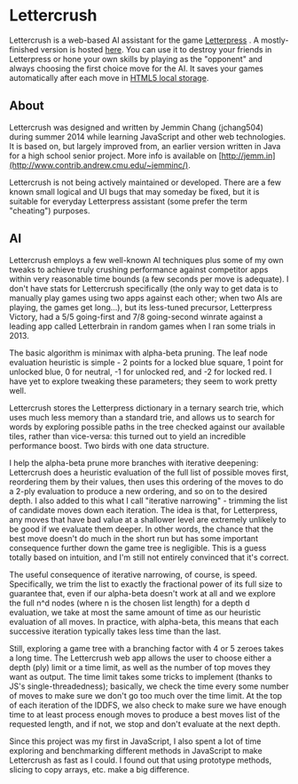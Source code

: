 # Lettercrush

Lettercrush is a web-based AI assistant for the game
[Letterpress](http://itunes.apple.com/us/app/letterpress-word-game/id526619424)
. A mostly-finished version is hosted
[here](http://www.contrib.andrew.cmu.edu/~jemminc/lettercrush/). You can use it
to destroy your friends in Letterpress or hone your own skills by playing as
the "opponent" and always choosing the first choice move for the AI. It saves
your games automatically after each move in [HTML5 local
storage](http://www.w3schools.com/html/html5_webstorage.asp).

## About

Lettercrush was designed and written by Jemmin Chang (jchang504) during summer
2014 while learning JavaScript and other web technologies. It is based on, but
largely improved from, an earlier version written in Java for a high school
senior project. More info is available on
[http://jemm.in](http://www.contrib.andrew.cmu.edu/~jemminc/).

Lettercrush is not being actively maintained or developed. There are a few
known small logical and UI bugs that may someday be fixed, but it is suitable
for everyday Letterpress assistant (some prefer the term "cheating") purposes.

## AI

Lettercrush employs a few well-known AI techniques plus some of my own tweaks
to achieve truly crushing performance against competitor apps within very
reasonable time bounds (a few seconds per move is adequate). I don't have stats
for Lettercrush specifically (the only way to get data is to manually play
games using two apps against each other; when two AIs are playing, the games
get long...), but its less-tuned precursor, Letterpress Victory, had a 5/5
going-first and 7/8 going-second winrate against a leading app called
Letterbrain in random games when I ran some trials in 2013.

The basic algorithm is minimax with alpha-beta pruning. The leaf node
evaluation heuristic is simple - 2 points for a locked blue square, 1 point for
unlocked blue, 0 for neutral, -1 for unlocked red, and -2 for locked red. I
have yet to explore tweaking these parameters; they seem to work pretty well.

Lettercrush stores the Letterpress dictionary in a ternary search trie, which
uses much less memory than a standard trie, and allows us to search for words
by exploring possible paths in the tree checked against our available tiles,
rather than vice-versa: this turned out to yield an incredible performance
boost. Two birds with one data structure.

I help the alpha-beta prune more branches with iterative deepening: Lettercrush
does a heuristic evaluation of the full list of possible moves first,
reordering them by their values, then uses this ordering of the moves to do a
2-ply evaluation to produce a new ordering, and so on to the desired depth. I
also added to this what I call "iterative narrowing" - trimming the list of
candidate moves down each iteration. The idea is that, for Letterpress, any
moves that have bad value at a shallower level are extremely unlikely to be
good if we evaluate them deeper. In other words, the chance that the best move
doesn't do much in the short run but has some important consequence further
down the game tree is negligible. This is a guess totally based on intuition,
and I'm still not entirely convinced that it's correct.

The useful consequence of iterative narrowing, of course, is speed.
Specifically, we trim the list to exactly the fractional power of its full size
to guarantee that, even if our alpha-beta doesn't work at all and we explore
the full n^d nodes (where n is the chosen list length) for a depth d
evaluation, we take at most the same amount of time as our heuristic evaluation
of all moves. In practice, with alpha-beta, this means that each successive
iteration typically takes less time than the last. 

Still, exploring a game tree with a branching factor with 4 or 5 zeroes takes a
long time. The Lettercrush web app allows the user to choose either a depth
(ply) limit or a time limit, as well as the number of top moves they want as
output. The time limit takes some tricks to implement (thanks to JS's
single-threadedness); basically, we check the time every some number of moves
to make sure we don't go too much over the time limit. At the top of each
iteration of the IDDFS, we also check to make sure we have enough time to at
least process enough moves to produce a best moves list of the requested
length, and if not, we stop and don't evaluate at the next depth.

Since this project was my first in JavaScript, I also spent a lot of time
exploring and benchmarking different methods in JavaScript to make Lettercrush
as fast as I could.  I found out that using prototype methods, slicing to
copy arrays, etc. make a big difference.

